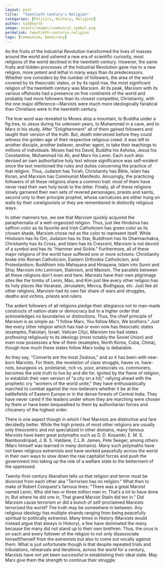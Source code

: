 ```yaml
---
layout: post
title:  "Twentieth Century's Religion"
categories: [Politics, History, Religion]
author: Siddharth
image: assets/images/communist_symbol.png
permalink: twentieth-centurys-religion
tags: [Communism, Democracy]
---
```

As the fruits of the Industrial Revolution transformed the lives of masses around the world and ushered a new era of scientific curiosity, most religions of the world declined in the twentieth century. However, the same fruits and hidden processes of the Industrial Revolution gave rise to a new religion, more potent and lethal in many ways than its predecessors. Whether one considers by the number of followers, the area of the world covered by its theocratic states, or by its rapid rise, the most significant religion of the twentieth century was Marxism. At its peak, Marxism with its various offshoots had a presence on five continents of the world and probably had more followers than its closest competitor, Christianity, with the one major difference—Marxists were much more ideologically fanatical than Christians were in the twentieth century.

The true word was revealed to Moses atop a mountain, to Buddha under a fig tree, to Jesus during his unknown years, to Muhammad in a cave, and to Marx in his study. After "Enlightenment" all of them gained followers and taught their version of the truth. But, death intervened before they could witness the golden age of their respective religious creed. It was left to another disciple, another believer, another agent, to take their teachings to millions of individuals. Moses had his David, Buddha his Ashoka, Jesus his Constantine, Muhammad his Ali, and Marx his Lenin. Each such also devised an own authoritative holy text whose significance was self-evident since the text mentioned the rules and duties concerning the practice of that religion. Thus, Judaism has Torah, Christianity has Bible, Islam has Koran, and Marxism has Communist Manifesto. Amusingly, the practicing followers of all these religions share a common trait: most of them have never read their own holy book to the letter. Finally, all of these religions slowly garnered their own sets of revered personages, priests and saints, second only to their principle prophet, whose caricatures are either hung on walls by their coreligionists or they are remembered in distinctly religious ways.

In other manners too, we see that Marxism quickly acquired the paraphernalia of a well-organized religion. Thus, just like Hindutva has saffron color as its favorite and Irish Catholicism has green color as its chosen shade, Marxism chose red as the color to represent itself. While Hinduism has its Om, Judaism has its Star, Buddhism has its Dharmachakra, Christianity has its Cross, and Islam has its Crescent, Marxism is not devoid of a symbol and has its "Hammer and Sickle." Furthermore, all of these major religions of the world have suffered one or more schisms: Christianity broke into Roman Catholicism, Eastern Orthodox Catholicism, and Protestantism; Buddhism into Mahayana and Hinayana; Islam into Sunni and Shia; Marxism into Leninism, Stalinism, and Maoism. The parallels between all these religions don't even end here. Marxists have their own pilgrimage sites like the tombs of Lenin, Mao, and Kim just like every other religion has its holy places like Varanasi, Jerusalem, Mecca, Bodhgaya, etc. Just like all other religions, Marxism had its own fair share of wars and struggles, deaths and victims, priests and rulers.

The ardent followers of all religions pledge their allegiance not to man-made constructs of nation-state or democracy but to a higher order that acknowledges no boundaries or distinctions. Thus, the chief principle of Marxism is as simple as: "I follow Marx, You follow Marx, We brothers." Just like every other religion which has had or even now has theocratic states (examples, Pakistan, Israel, Vatican City), Marxism too had states professing religiously to its ideology (most notably the Soviet Union) and even now possesses a few of them (examples, North Korea, Cuba, China), though how much these states follow Marx today is debatable.

As they say, "Converts are the most Zealous," and so it has been with new-born Marxists. For them, the revelation of class struggle, haves vs. have-nots, bourgeois vs. proletariat, rich vs. poor, aristocrats vs. commoners, becomes the sole truth to live by and die for. Ignited by the flame of religion, to establish their own version of "a city on a hill," rallying ahead with the prophetic cry "workers of the world unite," they have enthusiastically marched to combat against the non-believers whether it be at the battlefields of Eastern Europe or in the dense forests of Central India. They have never cared if the leaders under whom they are marching were chosen by them or have been bequeathed to them by authoritarian forces and chicanery of the highest order.

There is one aspect though in which I feel Marxists are distinctive and fare decidedly better. While the high priests of most other religions are usually only theocentric and not specialized in other domains, many famous Marxists have been great polymaths such as D. D. Kosambi, E. M. S. Namboodiripad, J. B. S. Haldane, C.L.R. James, Pete Seeger, among others (Marx himself was learned in many domains). Many such polymaths have not been religious extremists and have worked peacefully across the world in their own ways to slow down the raw capitalist forces and push the government into taking up the role of a welfare state to the betterment of the oppressed.

Twenty-first-century liberalism tells us that religion and terror must be divorced from each other aka "Terrorism has no religion." What then to make of Robert Conquest's famous lines: "There was a great Marxist named Lenin, Who did two or three million men in; That’s a lot to have done in; But where he did one in, That grand Marxist Stalin did ten in." Did Marxism cause terrorism or did a bunch of self-proclaimed Marxists terrorized the world? The truth may be somewhere in between. Any religious ideology has multiple strands ranging from being peacefully spiritual to politically extremist. Many times in History (Marxists would instead argue that always in History), a few have dominated the many because the many did not stand up to their own brethren. Thus, the onus is on each and every follower of the religion to not only disassociate himself/herself from the extremists but also to come out vocally against them. What is just unfortunate though is that despite repeated trials and tribulations, rehearsals and iterations, across the world for a century, Marxists have not yet been successful in establishing their ideal state. May Marx give them the strength to continue their struggle.